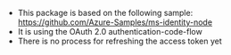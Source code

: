 - This package is based on the following sample: https://github.com/Azure-Samples/ms-identity-node
- It is using the OAuth 2.0 authentication-code-flow
- There is no process for refreshing the access token yet
